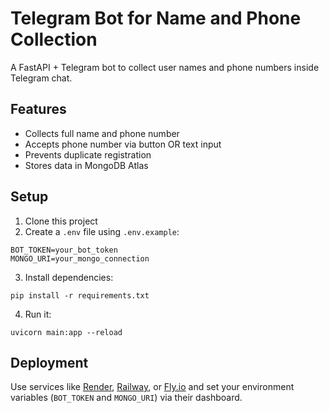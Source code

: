 
# Telegram Bot for Name and Phone Collection

A FastAPI + Telegram bot to collect user names and phone numbers inside Telegram chat.

## Features
- Collects full name and phone number
- Accepts phone number via button OR text input
- Prevents duplicate registration
- Stores data in MongoDB Atlas

## Setup

1. Clone this project
2. Create a `.env` file using `.env.example`:

```
BOT_TOKEN=your_bot_token
MONGO_URI=your_mongo_connection
```

3. Install dependencies:

```
pip install -r requirements.txt
```

4. Run it:

```
uvicorn main:app --reload
```

## Deployment
Use services like [Render](https://render.com), [Railway](https://railway.app), or [Fly.io](https://fly.io) and set your environment variables (`BOT_TOKEN` and `MONGO_URI`) via their dashboard.
